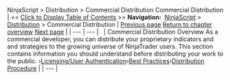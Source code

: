 ﻿
NinjaScript \> Distribution \> Commercial Distribution
Commercial Distribution
| \<\< [Click to Display Table of Contents](commercial_distribution.md) \>\> **Navigation:**     [NinjaScript](ninjascript.md) \> [Distribution](distribution.md) \> Commercial Distribution | [Previous page](protection_dll_security.md) [Return to chapter overview](distribution.md) [Next page](licensing_user_authentication.md) |
| --- | --- |
 
| Commercial Distribution Overview As a commercial developer, you can distribute your proprietary indicators and and strategies to the growing universe of NinjaTrader users. This section contains information you should understand before distributing your work to the public. ›[Licensing/User Authentication](licensing_user_authentication.md)›[Best Practices](best_practices.md)›[Distribution Procedure](distribution_procedure.md) |
| --- |

